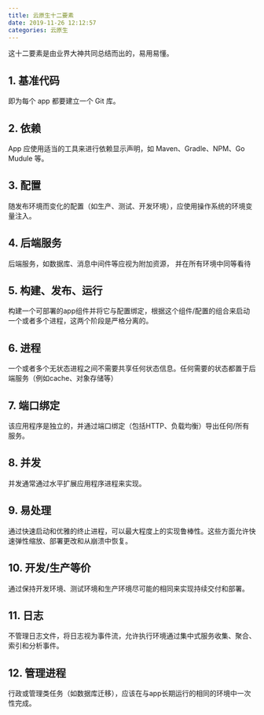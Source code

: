 ```yaml
---
title: 云原生十二要素
date: 2019-11-26 12:12:57
categories: 云原生
---
```


这十二要素是由业界大神共同总结而出的，易用易懂。

## 1. 基准代码

即为每个 app 都要建立一个 Git 库。

## 2. 依赖

App 应使用适当的工具来进行依赖显示声明，如 Maven、Gradle、NPM、Go Mudule 等。

## 3. 配置

随发布环境而变化的配置（如生产、测试、开发环境），应使用操作系统的环境变量注入。

## 4. 后端服务

后端服务，如数据库、消息中间件等应视为附加资源， 并在所有环境中同等看待

## 5. 构建、发布、运行

构建一个可部署的app组件并将它与配置绑定，根据这个组件/配置的组合来启动一个或者多个进程，这两个阶段是严格分离的。

## 6. 进程

一个或者多个无状态进程之间不需要共享任何状态信息。任何需要的状态都置于后端服务（例如cache、对象存储等）

## 7. 端口绑定

该应用程序是独立的，并通过端口绑定（包括HTTP、负载均衡）导出任何/所有服务。

## 8. **并发**

并发通常通过水平扩展应用程序进程来实现。

## 9. 易处理

通过快速启动和优雅的终止进程，可以最大程度上的实现鲁棒性。这些方面允许快速弹性缩放、部署更改和从崩溃中恢复。

## 10. 开发/生产等价

通过保持开发环境、测试环境和生产环境尽可能的相同来实现持续交付和部署。

## 11. 日志

不管理日志文件，将日志视为事件流，允许执行环境通过集中式服务收集、聚合、索引和分析事件。

## 12. 管理进程

行政或管理类任务（如数据库迁移），应该在与app长期运行的相同的环境中一次性完成。


